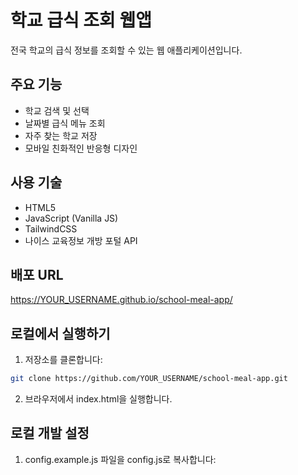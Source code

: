 # 학교 급식 조회 웹앱

전국 학교의 급식 정보를 조회할 수 있는 웹 애플리케이션입니다.

## 주요 기능

- 학교 검색 및 선택
- 날짜별 급식 메뉴 조회
- 자주 찾는 학교 저장
- 모바일 친화적인 반응형 디자인

## 사용 기술

- HTML5
- JavaScript (Vanilla JS)
- TailwindCSS
- 나이스 교육정보 개방 포털 API

## 배포 URL

https://YOUR_USERNAME.github.io/school-meal-app/

## 로컬에서 실행하기

1. 저장소를 클론합니다:
```bash
git clone https://github.com/YOUR_USERNAME/school-meal-app.git
```

2. 브라우저에서 index.html을 실행합니다. 

## 로컬 개발 설정

1. config.example.js 파일을 config.js로 복사합니다: